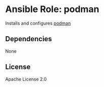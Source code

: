 # Ansible Role: podman

Installs and configures [podman](https://podman.io/)

## Dependencies

None

## License

Apache License 2.0
